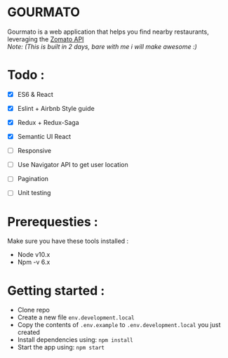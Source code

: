 # GOURMATO
Gourmato is a web application that helps you find nearby restaurants, leveraging the [Zomato API](https://developers.zomato.com/documentation)  
_Note: (This is built in 2 days, bare with me i will make awesome :)_

# Todo :
  - [x] ES6 & React
  - [x] Eslint + Airbnb Style guide
  - [x] Redux + Redux-Saga
  - [x] Semantic UI React
  - [ ] Responsive
  - [ ] Use Navigator API to get user location
  - [ ] Pagination
  - [ ] Unit testing


# Prerequesties :
Make sure you have these tools installed :
  - Node v10.x
  - Npm -v 6.x

# Getting started :
  - Clone repo
  - Create a new file `env.development.local`
  - Copy the contents of `.env.example` to `.env.development.local` you just created
  - Install dependencies using: `npm install`
  - Start the app using: `npm start`
